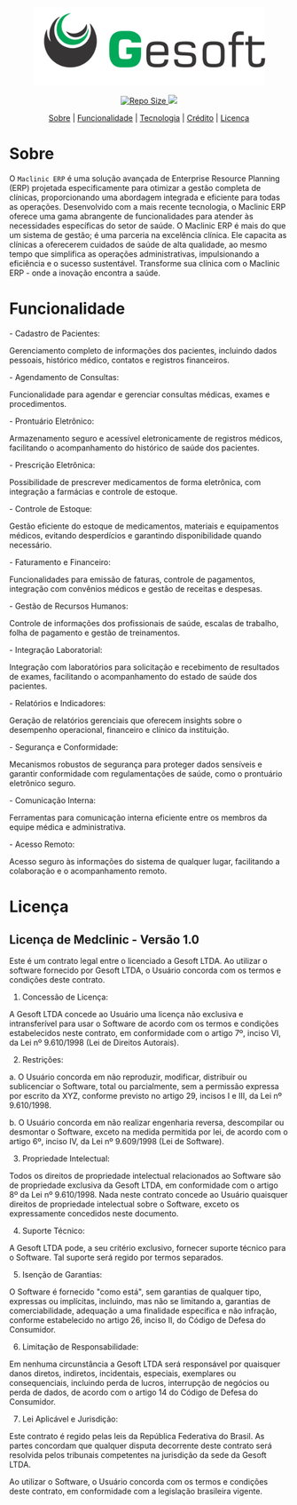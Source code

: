 <div align="center">
    <p>
        <img src="https://raw.githubusercontent.com/rogerionasc/gesoft/main/img/color-gesoft.svg" width="420" />
    </p>
</div>


<div align="center">
    <p>
         <a href="#">
            <img src="https://img.shields.io/github/repo-size/rogerionasc/gesoft?style=flat-square" alt="Repo Size" />
         </a>
           <a href="https://hub.docker.com/r/rogerionasc/gesoft/tags">
            <img src="https://img.shields.io/docker/v/rogerionasc/gesoft?arch=amd64&sort=date&style=flat-square alt="Version docker " />
         </a>
    </p>
</div>

<div align="center">
    <p>
        <a href="#sobre">Sobre</a> |
        <a href="#funcionalidade">Funcionalidade</a> |
        <a href="#tecnologias">Tecnologia</a> |
        <a href="#créditos">Crédito</a> |
        <a href="#licença">Licença</a>
    </p>
</div>

# Sobre

O `Maclinic ERP` é uma solução avançada de Enterprise Resource Planning (ERP) projetada especificamente para otimizar a gestão completa de clínicas, proporcionando uma abordagem integrada e eficiente para todas as operações. Desenvolvido com a mais recente tecnologia, o Maclinic ERP oferece uma gama abrangente de funcionalidades para atender às necessidades específicas do setor de saúde.
O Maclinic ERP é mais do que um sistema de gestão; é uma parceria na excelência clínica. Ele capacita as clínicas a oferecerem cuidados de saúde de alta qualidade, ao mesmo tempo que simplifica as operações administrativas, impulsionando a eficiência e o sucesso sustentável. Transforme sua clínica com o Maclinic ERP - onde a inovação encontra a saúde.

# Funcionalidade

<p>- Cadastro de Pacientes:</p>
    Gerenciamento completo de informações dos pacientes, incluindo dados pessoais, histórico médico, contatos e registros financeiros.
<p>- Agendamento de Consultas:</p>
    Funcionalidade para agendar e gerenciar consultas médicas, exames e procedimentos.
<p>- Prontuário Eletrônico:</p>
    Armazenamento seguro e acessível eletronicamente de registros médicos, facilitando o acompanhamento do histórico de saúde dos pacientes.
<p>- Prescrição Eletrônica:</p>
    Possibilidade de prescrever medicamentos de forma eletrônica, com integração a farmácias e controle de estoque.
<p>- Controle de Estoque:</p>
    Gestão eficiente do estoque de medicamentos, materiais e equipamentos médicos, evitando desperdícios e garantindo disponibilidade quando necessário.
<p>- Faturamento e Financeiro:</p>
    Funcionalidades para emissão de faturas, controle de pagamentos, integração com convênios médicos e gestão de receitas e despesas.
<p>- Gestão de Recursos Humanos:</p>
    Controle de informações dos profissionais de saúde, escalas de trabalho, folha de pagamento e gestão de treinamentos.
<p>- Integração Laboratorial:</p>
    Integração com laboratórios para solicitação e recebimento de resultados de exames, facilitando o acompanhamento do estado de saúde dos pacientes.
<p>- Relatórios e Indicadores:</p>
    Geração de relatórios gerenciais que oferecem insights sobre o desempenho operacional, financeiro e clínico da instituição.
<p>- Segurança e Conformidade:</p>
    Mecanismos robustos de segurança para proteger dados sensíveis e garantir conformidade com regulamentações de saúde, como o prontuário eletrônico seguro.
<p>- Comunicação Interna:</p>
    Ferramentas para comunicação interna eficiente entre os membros da equipe médica e administrativa.
<p>- Acesso Remoto:</p>
    Acesso seguro às informações do sistema de qualquer lugar, facilitando a colaboração e o acompanhamento remoto.
                          

# Licença

## Licença de Medclinic - Versão 1.0

Este é um contrato legal entre o licenciado a Gesoft LTDA. Ao utilizar o software fornecido por Gesoft LTDA, o Usuário concorda com os termos e condições deste contrato.

1. Concessão de Licença:

A Gesoft LTDA concede ao Usuário uma licença não exclusiva e intransferível para usar o Software de acordo com os termos e condições estabelecidos neste contrato, em conformidade com o artigo 7º, inciso VI, da Lei nº 9.610/1998 (Lei de Direitos Autorais).

2. Restrições:

a. O Usuário concorda em não reproduzir, modificar, distribuir ou sublicenciar o Software, total ou parcialmente, sem a permissão expressa por escrito da XYZ, conforme previsto no artigo 29, incisos I e III, da Lei nº 9.610/1998.

b. O Usuário concorda em não realizar engenharia reversa, descompilar ou desmontar o Software, exceto na medida permitida por lei, de acordo com o artigo 6º, inciso IV, da Lei nº 9.609/1998 (Lei de Software).

3. Propriedade Intelectual:

Todos os direitos de propriedade intelectual relacionados ao Software são de propriedade exclusiva da Gesoft LTDA, em conformidade com o artigo 8º da Lei nº 9.610/1998. Nada neste contrato concede ao Usuário quaisquer direitos de propriedade intelectual sobre o Software, exceto os expressamente concedidos neste documento.

4. Suporte Técnico:

A Gesoft LTDA pode, a seu critério exclusivo, fornecer suporte técnico para o Software. Tal suporte será regido por termos separados.

5. Isenção de Garantias:

O Software é fornecido "como está", sem garantias de qualquer tipo, expressas ou implícitas, incluindo, mas não se limitando a, garantias de comerciabilidade, adequação a uma finalidade específica e não infração, conforme estabelecido no artigo 26, inciso II, do Código de Defesa do Consumidor.

6. Limitação de Responsabilidade:

Em nenhuma circunstância a Gesoft LTDA será responsável por quaisquer danos diretos, indiretos, incidentais, especiais, exemplares ou consequenciais, incluindo perda de lucros, interrupção de negócios ou perda de dados, de acordo com o artigo 14 do Código de Defesa do Consumidor.

7. Lei Aplicável e Jurisdição:

Este contrato é regido pelas leis da República Federativa do Brasil. As partes concordam que qualquer disputa decorrente deste contrato será resolvida pelos tribunais competentes na jurisdição da sede da Gesoft LTDA.

Ao utilizar o Software, o Usuário concorda com os termos e condições deste contrato, em conformidade com a legislação brasileira vigente.
